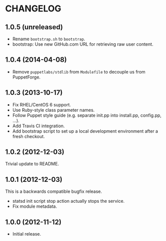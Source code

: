 # CHANGELOG

## 1.0.5 (unreleased)

* Rename `bootstrap.sh` to `bootstrap`.
* bootstrap: Use new GitHub.com URL for retrieving raw user content.


## 1.0.4 (2014-04-08)

* Remove `puppetlabs/stdlib` from `Modulefile` to decouple us from PuppetForge.


## 1.0.3 (2013-10-17)

* Fix RHEL/CentOS 6 support.
* Use Ruby-style class parameter names.
* Follow Puppet style guide (e.g. separate init.pp into install.pp, config.pp, ...).
* Add Travis CI integration.
* Add bootstrap script to set up a local development environment after a fresh checkout.


## 1.0.2 (2012-12-03)

Trivial update to README.


## 1.0.1 (2012-12-03)

This is a backwards compatible bugfix release.

  * statsd init script stop action actually stops the service.
  * Fix module metadata.


## 1.0.0 (2012-11-12)

  * Initial release.
